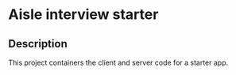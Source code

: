 # Aisle interview starter

## Description

This project containers the client and server code for a starter app.
